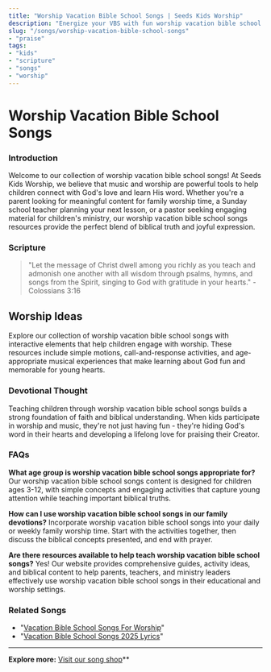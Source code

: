 ```yaml
---
title: "Worship Vacation Bible School Songs | Seeds Kids Worship"
description: "Energize your VBS with fun worship vacation bible school songs. Engaging worship music and activities for summer children's ministry."
slug: "/songs/worship-vacation-bible-school-songs"
- "praise"
tags:
- "kids"
- "scripture"
- "songs"
- "worship"
---
```


# Worship Vacation Bible School Songs

### Introduction

Welcome to our collection of worship vacation bible school songs! At Seeds Kids Worship, we believe that music and worship are powerful tools to help children connect with God's love and learn His word. Whether you're a parent looking for meaningful content for family worship time, a Sunday school teacher planning your next lesson, or a pastor seeking engaging material for children's ministry, our worship vacation bible school songs resources provide the perfect blend of biblical truth and joyful expression.

### Scripture

> "Let the message of Christ dwell among you richly as you teach and admonish one another with all wisdom through psalms, hymns, and songs from the Spirit, singing to God with gratitude in your hearts." - Colossians 3:16

## Worship Ideas

Explore our collection of worship vacation bible school songs with interactive elements that help children engage with worship. These resources include simple motions, call-and-response activities, and age-appropriate musical experiences that make learning about God fun and memorable for young hearts.

### Devotional Thought

Teaching children through worship vacation bible school songs builds a strong foundation of faith and biblical understanding. When kids participate in worship and music, they're not just having fun - they're hiding God's word in their hearts and developing a lifelong love for praising their Creator.

### FAQs

**What age group is worship vacation bible school songs appropriate for?**
Our worship vacation bible school songs content is designed for children ages 3-12, with simple concepts and engaging activities that capture young attention while teaching important biblical truths.

**How can I use worship vacation bible school songs in our family devotions?**
Incorporate worship vacation bible school songs into your daily or weekly family worship time. Start with the activities together, then discuss the biblical concepts presented, and end with prayer.

**Are there resources available to help teach worship vacation bible school songs?**
Yes! Our website provides comprehensive guides, activity ideas, and biblical content to help parents, teachers, and ministry leaders effectively use worship vacation bible school songs in their educational and worship settings.

### Related Songs

- "[Vacation Bible School Songs For Worship](/songs/vacation-bible-school-songs-for-worship/)"
- "[Vacation Bible School Songs 2025 Lyrics](/activities/vacation-bible-school-songs-2025-lyrics/)"

---

**Explore more:** [Visit our song shop](https://seedskidsworship.com/shop)**

<!-- Schema Markup -->
<script type="application/ld+json">
{
  "@context": "https://schema.org",
  "@type": "MusicRecording",
  "name": "Worship Vacation Bible School Songs",
  "byArtist": {
    "@type": "MusicGroup",
    "name": "Seeds Kids Worship"
  },
  "isFamilyFriendly": true,
  "url": "https://seedskidsworship.com/songs/worship-vacation-bible-school-songs/"
}
</script>
